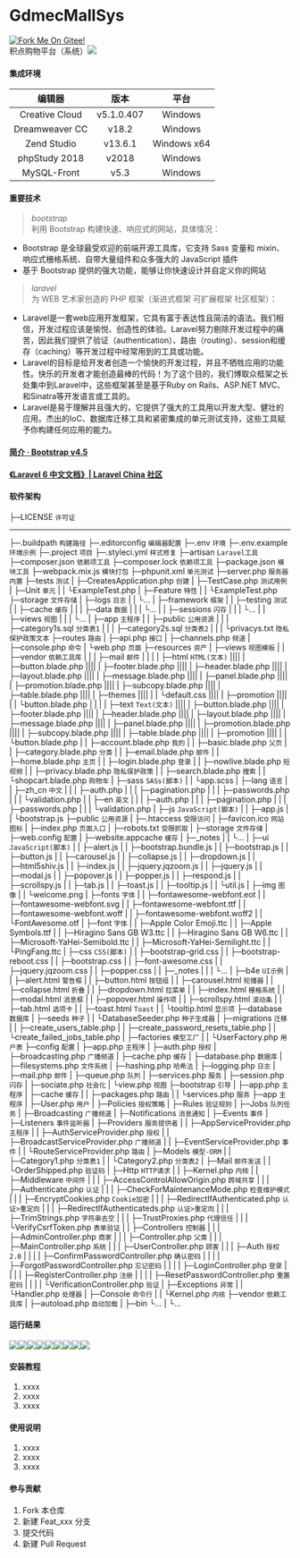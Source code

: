 # GdmecMallSys

[![Fork Me On Gitee!](https://gitee.com/WENZI2020/GdmecMallSys/widgets/widget_3.svg)](https://gitee.com/WENZI2020/GdmecMallSys)<br/>
积点购物平台（系统）![](https://img.shields.io/badge/曾昭文-个人项目-red.svg)<br/>

#### 集成环境

| 编辑器 | 版本 | 平台 |
| :-: | :-: | :-: |
| Creative Cloud | v5.1.0.407 | Windows |
| Dreamweaver CC | v18.2 | Windows |
| Zend Studio | v13.6.1 | Windows x64 |
| phpStudy 2018 | v2018 | Windows |
| MySQL-Front | v5.3 | Windows |

#### 重要技术

> _bootstrap_  
> 利用 Bootstrap 构建快速、响应式的网站，具体情况：
- Bootstrap 是全球最受欢迎的前端开源工具库，它支持 Sass 变量和 mixin、响应式栅格系统、自带大量组件和众多强大的 JavaScript 插件
- 基于 Bootstrap 提供的强大功能，能够让你快速设计并自定义你的网站
> _laravel_  
> 为 WEB 艺术家创造的 PHP 框架（渐进式框架 可扩展框架 社区框架）：
- Laravel是一套web应用开发框架，它具有富于表达性且简洁的语法。我们相信，开发过程应该是愉悦、创造性的体验。Laravel努力剔除开发过程中的痛苦，因此我们提供了验证（authentication）、路由（routing）、session和缓存（caching）等开发过程中经常用到的工具或功能。
- Laravel的目标是给开发者创造一个愉快的开发过程，并且不牺牲应用的功能性。快乐的开发者才能创造最棒的代码！为了这个目的，我们博取众框架之长处集中到Laravel中，这些框架甚至是基于Ruby on Rails、ASP.NET MVC、和Sinatra等开发语言或工具的。
- Laravel是易于理解并且强大的，它提供了强大的工具用以开发大型、健壮的应用。杰出的IoC、数据库迁移工具和紧密集成的单元测试支持，这些工具赋予你构建任何应用的能力。

#### [简介 · Bootstrap v4.5](https://v4.bootcss.com/docs/getting-started/introduction/)
#### [《Laravel 6 中文文档》| Laravel China 社区](https://learnku.com/docs/laravel/6.x)

#### 软件架构

├─LICENSE `许可证`
***
├─.buildpath `构建路径`
├─.editorconfig `编辑器配置`
├─.env `环境`
├─.env.example `环境示例`
├─.project `项目`
├─.styleci.yml `样式修复`
├─artisan `Laravel工具`
├─composer.json `依赖项工具`
├─composer.lock `依赖项工具`
├─package.json `模块工具`
├─webpack.mix.js `模块打包`
├─phpunit.xml `单元测试`
├─server.php `服务器内置`
├─tests `测试`
|   ├─CreatesApplication.php `创建`
|   ├─TestCase.php `测试用例`
|   ├─Unit `单元`
|   |  └ExampleTest.php
|   ├─Feature `特性`
|   |    └ExampleTest.php
├─storage `文件存储`
|    ├─logs `日志`
|    |  └...
|    ├─framework `框架`
|    |     ├─testing `测试`
|    |     ├─cache `缓存`
|    |     |   ├─data `数据`
|    |     |   └...
|    |     ├─sessions `闪存`
|    |     |   └...
|    |     ├─views `视图`
|    |     |   └...
|    ├─app `主程序`
|    |  ├─public `公用资源`
|    |  |   ├─category1s.sql `分类表1`
|    |  |   ├─category2s.sql `分类表2`
|    |  |   └privacys.txt `隐私保护政策文本`
├─routes `路由`
|   ├─api.php `接口`
|   ├─channels.php `频道`
|   ├─console.php `命令`
|   └web.php `页面`
├─resources `资产`
|     ├─views `视图模板`
|     |   ├─vendor `依赖工具库`
|     |    | ├─mail `邮件`
|     |    |  |   ├─html `HTML(文本)`
||||  |  ├─button.blade.php
||||  |  ├─footer.blade.php
||||  |  ├─header.blade.php
||||  |  ├─layout.blade.php
||||  |  ├─message.blade.php
||||  |  ├─panel.blade.php
||||  |  ├─promotion.blade.php
||||  |  ├─subcopy.blade.php
||||  |  ├─table.blade.php
||||  |  ├─themes
||||  |  |   └default.css
||||  |  ├─promotion
||||  |  |     └button.blade.php
|     |    |  |   ├─text `Text(文本)`
||||  |  ├─button.blade.php
||||  |  ├─footer.blade.php
||||  |  ├─header.blade.php
||||  |  ├─layout.blade.php
||||  |  ├─message.blade.php
||||  |  ├─panel.blade.php
||||  |  ├─promotion.blade.php
||||  |  ├─subcopy.blade.php
||||  |  ├─table.blade.php
||||  |  ├─promotion
||||  |  |     └button.blade.php
|     |   ├─account.blade.php `我的`
|     |   ├─basic.blade.php `父页`
|     |   ├─category.blade.php `分类`
|     |   ├─email.blade.php `邮件`
|     |   ├─home.blade.php `主页`
|     |   ├─login.blade.php `登录`
|     |   ├─nowlive.blade.php `短视频`
|     |   ├─privacy.blade.php `隐私保护政策`
|     |   ├─search.blade.php `搜索`
|     |   └shopcart.blade.php `购物车`
|     ├─sass `SASs(脚本)`
|     |  └app.scss
|     ├─lang `语言`
|     |  ├─zh_cn `中文`
|     |  |   ├─auth.php
|     |  |   ├─pagination.php
|     |  |   ├─passwords.php
|     |  |   └validation.php
|     |  ├─en `英文`
|     |  | ├─auth.php
|     |  | ├─pagination.php
|     |  | ├─passwords.php
|     |  | └validation.php
|     ├─js `JavaScript(脚本)`
|     | ├─app.js
|     | └bootstrap.js
├─public `公用资源`
|   ├─.htaccess `受限访问`
|   ├─favicon.ico `网站图标`
|   ├─index.php `页面入口`
|   ├─robots.txt `受限抓取`
|   ├─storage `文件存储`
|   ├─web.config `配置`
|   ├─website.appcache `缓存`
|   ├─_notes
|   |   └...
|   ├─ui `JavaScript(脚本)`
|   | ├─alert.js
|   | ├─bootstrap.bundle.js
|   | ├─bootstrap.js
|   | ├─button.js
|   | ├─carousel.js
|   | ├─collapse.js
|   | ├─dropdown.js
|   | ├─html5shiv.js
|   | ├─index.js
|   | ├─jquery.jqzoom.js
|   | ├─jquery.js
|   | ├─modal.js
|   | ├─popover.js
|   | ├─popper.js
|   | ├─respond.js
|   | ├─scrollspy.js
|   | ├─tab.js
|   | ├─toast.js
|   | ├─tooltip.js
|   | └util.js
|   ├─img `图像`
|   |  └welcome.png
|   ├─fonts `字体`
|   |   ├─fontawesome-webfont.eot
|   |   ├─fontawesome-webfont.svg
|   |   ├─fontawesome-webfont.ttf
|   |   ├─fontawesome-webfont.woff
|   |   ├─fontawesome-webfont.woff2
|   |   └FontAwesome.otf
|   ├─font `字体`
|   |  ├─Apple Color Emoji.ttc
|   |  ├─Apple Symbols.ttf
|   |  ├─Hiragino Sans GB W3.ttc
|   |  ├─Hiragino Sans GB W6.ttc
|   |  ├─Microsoft-YaHei-Semibold.ttc
|   |  ├─Microsoft-YaHei-Semilight.ttc
|   |  └PingFang.ttc
|   ├─css `CSS(脚本)`
|   |  ├─bootstrap-grid.css
|   |  ├─bootstrap-reboot.css
|   |  ├─bootstrap.css
|   |  ├─font-awesome.css
|   |  ├─jquery.jqzoom.css
|   |  ├─popper.css
|   |  ├─_notes
|   |  |   └...
|   ├─b4e `UI示例`
|   |  ├─alert.html `警告框`
|   |  ├─button.html `按钮组`
|   |  ├─carousel.html `轮播器`
|   |  ├─collapse.html `折叠`
|   |  ├─dropdown.html `拉菜单`
|   |  ├─index.html `栅格系统`
|   |  ├─modal.html `消息框`
|   |  ├─popover.html `操作项`
|   |  ├─scrollspy.html `滚动条`
|   |  ├─tab.html `选项卡`
|   |  ├─toast.html `Toast`
|   |  └tooltip.html `显示项`
├─database `数据库`
|    ├─seeds `种子`
|    |   └DatabaseSeeder.php `种子生成器`
|    ├─migrations `迁移`
|    |     ├─create_users_table.php
|    |     ├─create_password_resets_table.php
|    |     └create_failed_jobs_table.php
|    ├─factories `模型工厂`
|    |     └UserFactory.php `用户表`
├─config `配置`
|   ├─app.php `主程序`
|   ├─auth.php `授权`
|   ├─broadcasting.php `广播频道`
|   ├─cache.php `缓存`
|   ├─database.php `数据库`
|   ├─filesystems.php `文件系统`
|   ├─hashing.php `哈希法`
|   ├─logging.php `日志`
|   ├─mail.php `邮件`
|   ├─queue.php `队列`
|   ├─services.php `服务`
|   ├─session.php `闪存`
|   ├─sociate.php `社会化`
|   └view.php `视图`
├─bootstrap `引导`
|     ├─app.php `主程序`
|     ├─cache `缓存`
|     |   ├─packages.php `路由`
|     |   └services.php `服务`
├─app `主程序`
|  ├─User.php `用户`
|  ├─Policies `授权策略`
|  ├─Rules `验证规则`
|  ├─Jobs `队列任务`
|  ├─Broadcasting `广播频道`
|  ├─Notifications `消息通知`
|  ├─Events `事件`
|  ├─Listeners `事件监听器`
|  ├─Providers `服务提供者`
|  |     ├─AppServiceProvider.php `主程序`
|  |     ├─AuthServiceProvider.php `授权`
|  |     ├─BroadcastServiceProvider.php `广播频道`
|  |     ├─EventServiceProvider.php `事件`
|  |     └RouteServiceProvider.php `路由`
|  ├─Models `模型-ORM`
|  |   ├─Category1.php `分类表1`
|  |   └Category2.php `分类表2`
|  ├─Mail `邮件发送`
|  |  └OrderShipped.php `验证码`
|  ├─Http `HTTP请求`
|  |  ├─Kernel.php `内核`
|  |  ├─Middleware `中间件`
|  |  |     ├─AccessControlAllowOrigin.php `跨域共享`
|  |  |     ├─Authenticate.php `认证`
|  |  |     ├─CheckForMaintenanceMode.php `检查维护模式`
|  |  |     ├─EncryptCookies.php `Cookie加密`
|  |  |     ├─RedirectIfAuthenticated.php `认证>重定向`
|  |  |     ├─RedirectIfAuthenticateds.php `认证>重定向`
|  |  |     ├─TrimStrings.php `字符串去空`
|  |  |     ├─TrustProxies.php `代理信任`
|  |  |     └VerifyCsrfToken.php `表单验证`
|  |  ├─Controllers `控制器`
|  |  |      ├─AdminController.php `商家`
|  |  |      ├─Controller.php `父类`
|  |  |      ├─MainController.php `系统`
|  |  |      ├─UserController.php `顾客`
|  |  |      ├─Auth `授权2.0`
|  |  |      |  ├─ConfirmPasswordController.php `确认密码`
|  |  |      |  ├─ForgotPasswordController.php `忘记密码`
|  |  |      |  ├─LoginController.php `登录`
|  |  |      |  ├─RegisterController.php `注册`
|  |  |      |  ├─ResetPasswordController.php `重置密码`
|  |  |      |  └VerificationController.php `验证`
|  ├─Exceptions `异常`
|  |     └Handler.php `处理器`
|  ├─Console `命令行`
|  |     └Kernel.php `内核`
├─vendor `依赖工具库`
|  ├─autoload.php `自动加载`
|  ├─bin └...
|  └...

#### 运行结果

![](README09.png)![](README01.png)![](README02.png)![](README03.png)![](README04.png)![](README05.png)![](README06.png)![](README07.png)![](README08.png)

#### 安装教程

1.  xxxx
2.  xxxx
3.  xxxx

#### 使用说明

1.  xxxx
2.  xxxx
3.  xxxx

#### 参与贡献

1.  Fork 本仓库
2.  新建 Feat_xxx 分支
3.  提交代码
4.  新建 Pull Request
